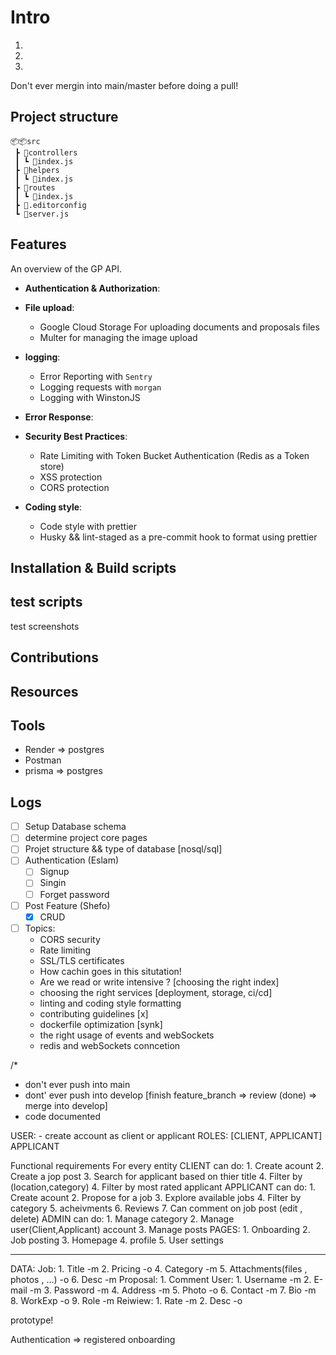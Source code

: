 # Intro

1.

2.

3.

Don't ever mergin into main/master before doing a pull!

## Project structure

```
📦📦src
 ┣ 📂controllers
 ┃ ┗ 📜index.js
 ┣ 📂helpers
 ┃ ┗ 📜index.js
 ┣ 📂routes
 ┃ ┗ 📜index.js
 ┣ 📜.editorconfig
 ┗ 📜server.js
```

## Features

An overview of the GP API.

-   **Authentication & Authorization**:

-   **File upload**:
    -   Google Cloud Storage For uploading documents and proposals files
    -   Multer for managing the image upload
-   **logging**:
    -   Error Reporting with `Sentry`
    -   Logging requests with `morgan`
    -   Logging with WinstonJS
-   **Error Response**:

-   **Security Best Practices**:
    -   Rate Limiting with Token Bucket Authentication (Redis as a Token store)
    -   XSS protection
    -   CORS protection
-   **Coding style**:
    -   Code style with prettier
    -   Husky && lint-staged as a pre-commit hook to format using prettier

## Installation & Build scripts

## test scripts

test screenshots

## Contributions

## Resources

## Tools

-   Render => postgres
-   Postman
-   prisma => postgres

## Logs

-   [ ] Setup Database schema
-   [ ] determine project core pages
-   [ ] Projet structure && type of database [nosql/sql]
-   [ ] Authentication (Eslam)
    -   [ ] Signup
    -   [ ] Singin
    -   [ ] Forget password
-   [ ] Post Feature (Shefo)
    -   [x] CRUD
-   [ ] Topics:
    -   CORS security
    -   Rate limiting
    -   SSL/TLS certificates
    -   How cachin goes in this situtation!
    -   Are we read or write intensive ? [choosing the right index]
    -   choosing the right services [deployment, storage, ci/cd]
    -   linting and coding style formatting
    -   contributing guidelines [x]
    -   dockerfile optimization [synk]
    -   the right usage of events and webSockets
    -   redis and webSockets conncetion

/\*

-   don't ever push into main
-   dont' ever push into develop [finish feature_branch => review (done) => merge into develop]
-   code documented

USER: - create account as client or applicant
ROLES: [CLIENT, APPLICANT]
APPLICANT

Functional requirements For every entity
CLIENT can do: 1. Create acount 2. Create a jop post 3. Search for applicant based on thier title 4. Filter by (location,category) 4. Filter by most rated applicant
APPLICANT can do: 1. Create acount 2. Propose for a job 3. Explore available jobs 4. Filter by category 5. acheivments 6. Reviews 7. Can comment on job post (edit , delete)
ADMIN can do: 1. Manage category 2. Manage user(Client,Applicant) account 3. Manage posts
PAGES: 1. Onboarding 2. Job posting 3. Homepage 4. profile 5. User settings

---

DATA:
Job: 1. Title -m 2. Pricing -o 4. Category -m 5. Attachments(files , photos , ...) -o 6. Desc -m
Proposal: 1. Comment
User: 1. Username -m 2. E-mail -m 3. Password -m 4. Address -m 5. Photo -o 6. Contact -m 7. Bio -m 8. WorkExp -o 9. Role -m
Reiwiew: 1. Rate -m 2. Desc -o

prototype!

Authentication => registered
onboarding

